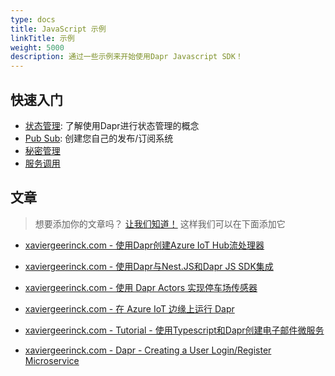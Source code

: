 ```yaml
---
type: docs
title: JavaScript 示例
linkTitle: 示例
weight: 5000
description: 通过一些示例来开始使用Dapr Javascript SDK！
---
```


## 快速入门

- [状态管理](https://github.com/dapr/quickstarts/tree/master/state_management/javascript/sdk): 了解使用Dapr进行状态管理的概念
- [Pub Sub](https://github.com/dapr/quickstarts/tree/master/pub_sub/javascript/sdk): 创建您自己的发布/订阅系统
- [秘密管理](https://github.com/dapr/quickstarts/tree/master/secrets_management/javascript/sdk)
- [服务调用](https://github.com/dapr/quickstarts/tree/master/service_invocation/javascript/http)

## 文章

> 想要添加你的文章吗？ [让我们知道！](https://github.com/dapr/js-sdk/discussions/categories/articles) 这样我们可以在下面添加它

- [xaviergeerinck.com - 使用Dapr创建Azure IoT Hub流处理器](https://xaviergeerinck.com/2022/05/19/create-an-azure-iot-hub-stream-processor-with-dapr/)

- [xaviergeerinck.com - 使用Dapr与Nest.JS和Dapr JS SDK集成](https://xaviergeerinck.com/2022/03/29/integrate-dapr-with-nest-js-and-the-dapr-js-sdk/)

- [xaviergeerinck.com - 使用 Dapr Actors 实现停车场传感器](https://xaviergeerinck.com/2021/10/09/parking-garage-sensor-implementation-using-dapr-actors/)

- [xaviergeerinck.com - 在 Azure IoT 边缘上运行 Dapr](https://xaviergeerinck.com/2021/04/23/running-dapr-on-azure-iot-edge/)

- [xaviergeerinck.com - Tutorial - 使用Typescript和Dapr创建电子邮件微服务](https://xaviergeerinck.com/2021/03/25/tutorial---creating-an-email-microservice-with-typescript-and-dapr/)

- [xaviergeerinck.com - Dapr - Creating a User Login/Register Microservice](https://xaviergeerinck.com/2020/04/10/dapr---creating-a-user-login-register-microservice/)
